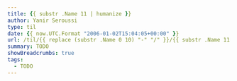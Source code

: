 ```yaml
---
title: {{ substr .Name 11 | humanize }}
author: Yanir Seroussi
type: til
date: {{ now.UTC.Format "2006-01-02T15:04:05+00:00" }}
url: /til/{{ replace (substr .Name 0 10) "-" "/" }}/{{ substr .Name 11 }}/
summary: TODO
showBreadcrumbs: true
tags:
  - TODO
---
```

